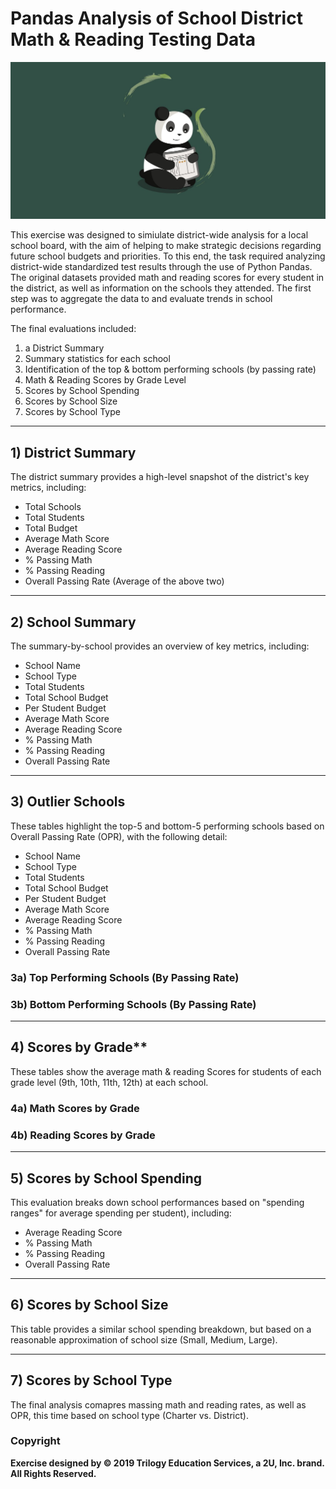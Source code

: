 # Pandas Analysis of School District Math & Reading Testing Data

![Education](Images/panda.png)

This exercise was designed to simiulate district-wide analysis for a local school board, with the aim of helping to make strategic decisions regarding future school budgets and priorities. To this end, the task required analyzing district-wide standardized test results through the use of Python Pandas. The original datasets provided math and reading scores for every student in the district, as well as information on the schools they attended. The first step was to aggregate the data to and evaluate trends in school performance.

The final evaluations included:
1. a District Summary
2. Summary statistics for each school
3. Identification of the top & bottom performing schools (by passing rate)
4. Math & Reading Scores by Grade Level
5. Scores by School Spending
6. Scores by School Size
7. Scores by School Type

-----
## 1) District Summary
The district summary provides a high-level snapshot of the district's key metrics, including:
* Total Schools
* Total Students
* Total Budget
* Average Math Score
* Average Reading Score
* % Passing Math
* % Passing Reading
* Overall Passing Rate (Average of the above two)

-----
## 2) School Summary
The summary-by-school provides an overview of key metrics, including:
* School Name
* School Type
* Total Students
* Total School Budget
* Per Student Budget
* Average Math Score
* Average Reading Score
* % Passing Math
* % Passing Reading
* Overall Passing Rate

-----
## 3) Outlier Schools
These tables highlight the top-5 and bottom-5 performing schools based on Overall Passing Rate (OPR), with the following detail:
* School Name
* School Type
* Total Students
* Total School Budget
* Per Student Budget
* Average Math Score
* Average Reading Score
* % Passing Math
* % Passing Reading
* Overall Passing Rate

### 3a) Top Performing Schools (By Passing Rate)

### 3b) Bottom Performing Schools (By Passing Rate)

-----
## 4) Scores by Grade\*\*
These tables show the average math & reading Scores for students of each grade level (9th, 10th, 11th, 12th) at each school.
### 4a) Math Scores by Grade

### 4b) Reading Scores by Grade

-----
## 5) Scores by School Spending
This evaluation breaks down school performances based on "spending ranges" for average spending per student), including:
  * Average Reading Score
  * % Passing Math
  * % Passing Reading
  * Overall Passing Rate

-----
## 6) Scores by School Size
This table provides a similar school spending breakdown, but based on a reasonable approximation of school size (Small, Medium, Large).

-----
## 7) Scores by School Type
The final analysis comapres massing math and reading rates, as well as OPR, this time based on school type (Charter vs. District).

### Copyright
**Exercise designed by © 2019 Trilogy Education Services, a 2U, Inc. brand. All Rights Reserved.**
